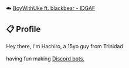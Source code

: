 <a href="https://discord.com/users/265924886461939712"></a>

☁️ <a href="https://youtu.be/Q1QcLbkYFaM">BoyWithUke ft. blackbear - IDGAF</a>

## 📋 Profile

Hey there, I'm Hachiro, a 15yo guy from Trinidad <br/><br/>having fun making <a href="https://dsc.gg/somebot">Discord bots.</a>
